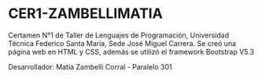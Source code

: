 # CER1-ZAMBELLIMATIA
Certamen N°1 de Taller de Lenguajes de Programación, Universidad Técnica Federico Santa María, Sede José Miguel Carrera. Se creó una página web en HTML y CSS, además se utilizó el framework Bootstrap V5.3

Desarrollador: Matia Zambelli Corral - Paralelo 301
